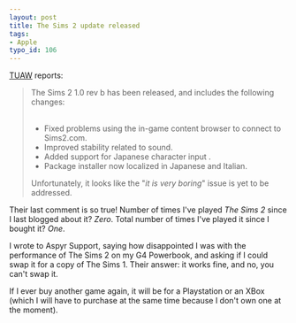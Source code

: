 ```yaml
---
layout: post
title: The Sims 2 update released
tags:
- Apple
typo_id: 106
---
```

[TUAW](http://www.tuaw.com/) reports:

> The Sims 2 1.0 rev b has been released, and includes the following changes:<br/><br/><ul><li>Fixed problems using the in-game content browser to connect to Sims2.com.</li><li>Improved stability related to sound.</li><li>Added support for Japanese character input .</li><li>Package installer now localized in Japanese and Italian. </li></ul>Unfortunately, it looks like the &quot;<i>it is very boring</i>&quot; issue is yet to be addressed.


Their last comment is so true!  Number of times I've played *The Sims 2* since I last blogged about it? *Zero*.  Total number of times I've played it since I bought it? *One*.

I wrote to Aspyr Support, saying how disappointed I was with the performance of The Sims 2 on my G4 Powerbook, and asking if I could swap it for a copy of The Sims 1.  Their answer: it works fine, and no, you can't swap it.

If I ever buy another game again, it will be for a Playstation or an XBox (which I will have to purchase at the same time because I don't own one at the moment).
